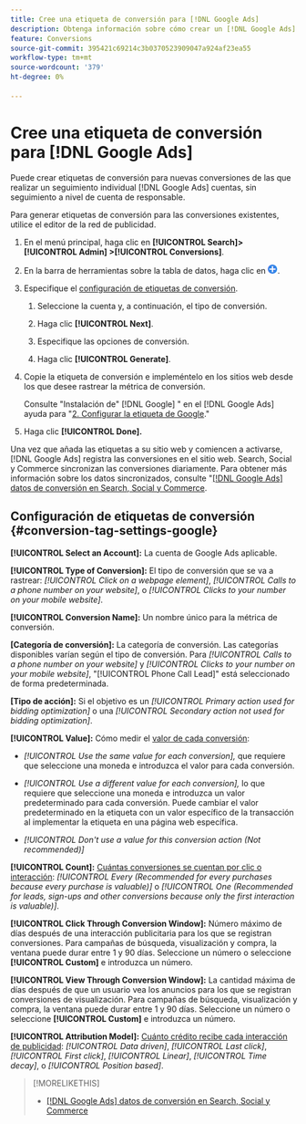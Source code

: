 ```yaml
---
title: Cree una etiqueta de conversión para [!DNL Google Ads]
description: Obtenga información sobre cómo crear un [!DNL Google Ads] etiqueta de conversión.
feature: Conversions
source-git-commit: 395421c69214c3b0370523909047a924af23ea55
workflow-type: tm+mt
source-wordcount: '379'
ht-degree: 0%

---
```


# Cree una etiqueta de conversión para [!DNL Google Ads]

Puede crear etiquetas de conversión para nuevas conversiones de las que realizar un seguimiento individual [!DNL Google Ads] cuentas, sin seguimiento a nivel de cuenta de responsable.

Para generar etiquetas de conversión para las conversiones existentes, utilice el editor de la red de publicidad.

1. En el menú principal, haga clic en **[!UICONTROL Search]> [!UICONTROL Admin] >[!UICONTROL Conversions]**.

1. En la barra de herramientas sobre la tabla de datos, haga clic en ![Crear](/help/search-social-commerce/assets/add.png "Crear").

1. Especifique el [configuración de etiquetas de conversión](#conversion-tag-settings-google).

   1. Seleccione la cuenta y, a continuación, el tipo de conversión.

   1. Haga clic **[!UICONTROL Next]**.

   1. Especifique las opciones de conversión.

   1. Haga clic **[!UICONTROL Generate]**.

1. Copie la etiqueta de conversión e impleméntelo en los sitios web desde los que desee rastrear la métrica de conversión.

   Consulte &quot;Instalación de&quot; [!DNL Google] &quot; en el [!DNL Google Ads] ayuda para &quot;[2. Configurar la etiqueta de Google](https://support.google.com/google-ads/answer/12215519).&quot;

1. Haga clic **[!UICONTROL Done].**

Una vez que añada las etiquetas a su sitio web y comiencen a activarse, [!DNL Google Ads] registra las conversiones en el sitio web. Search, Social y Commerce sincronizan las conversiones diariamente. Para obtener más información sobre los datos sincronizados, consulte &quot;[[!DNL Google Ads] datos de conversión en Search, Social y Commerce](/help/search-social-commerce/campaign-management/introduction/google-conversion-data.md).

## Configuración de etiquetas de conversión {#conversion-tag-settings-google}

**[!UICONTROL Select an Account]:** La cuenta de Google Ads aplicable.

**[!UICONTROL Type of Conversion]:** El tipo de conversión que se va a rastrear: *[!UICONTROL Click on a webpage element]*, *[!UICONTROL Calls to a phone number on your website]*, o *[!UICONTROL Clicks to your number on your mobile website]*.

**[!UICONTROL Conversion Name]:** Un nombre único para la métrica de conversión.

**\[Categoría de conversión\]:** La categoría de conversión. Las categorías disponibles varían según el tipo de conversión. Para *[!UICONTROL Calls to a phone number on your website]* y *[!UICONTROL Clicks to your number on your mobile website]*, &quot;[!UICONTROL Phone Call Lead]&quot; está seleccionado de forma predeterminada.

**\[Tipo de acción\]:** Si el objetivo es un *[!UICONTROL Primary action used for bidding optimization]* o una *[!UICONTROL Secondary action not used for bidding optimization]*.

**[!UICONTROL Value]:** Cómo medir el [valor de cada conversión](https://support.google.com/google-ads/answer/3419241):

* *[!UICONTROL Use the same value for each conversion],* que requiere que seleccione una moneda e introduzca el valor para cada conversión.

* *[!UICONTROL Use a different value for each conversion],* lo que requiere que seleccione una moneda e introduzca un valor predeterminado para cada conversión. Puede cambiar el valor predeterminado en la etiqueta con un valor específico de la transacción al implementar la etiqueta en una página web específica.

* *[!UICONTROL Don't use a value for this conversion action (Not recommended)]*

**[!UICONTROL Count]:** [Cuántas conversiones se cuentan por clic o interacción](https://support.google.com/google-ads/answer/3438531): *[!UICONTROL Every (Recommended for every purchases because every purchase is valuable)]* o *[!UICONTROL One (Recommended for leads, sign-ups and other conversions because only the first interaction is valuable)]*.

**[!UICONTROL Click Through Conversion Window]:** Número máximo de días después de una interacción publicitaria para los que se registran conversiones. Para campañas de búsqueda, visualización y compra, la ventana puede durar entre 1 y 90 días. Seleccione un número o seleccione **[!UICONTROL Custom]** e introduzca un número.

**[!UICONTROL View Through Conversion Window]:** La cantidad máxima de días después de que un usuario vea los anuncios para los que se registran conversiones de visualización. Para campañas de búsqueda, visualización y compra, la ventana puede durar entre 1 y 90 días. Seleccione un número o seleccione **[!UICONTROL Custom]** e introduzca un número.

**[!UICONTROL Attribution Model]:** [Cuánto crédito recibe cada interacción de publicidad](https://support.google.com/google-ads/answer/6259715?sjid=8211249329930775138): *[!UICONTROL Data driven]*, *[!UICONTROL Last click]*, *[!UICONTROL First click]*, *[!UICONTROL Linear]*, *[!UICONTROL Time decay]*, o *[!UICONTROL Position based]*.

>[!MORELIKETHIS]
>
>* [[!DNL Google Ads] datos de conversión en Search, Social y Commerce](/help/search-social-commerce/campaign-management/introduction/google-conversion-data.md)
